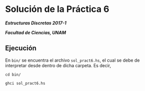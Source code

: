# Solución de la Práctica 6

***Estructuras Discretas 2017-1***

***Facultad de Ciencias, UNAM***

## Ejecución
En `bin/` se encuentra el archivo `sol_pract6.hs`, el cual se debe de interpretar
desde dentro de dicha carpeta. Es decir,

```shell
cd bin/

ghci sol_pract6.hs
```
